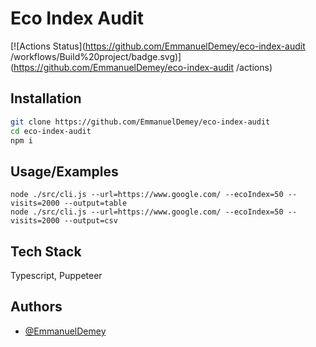 
# Eco Index Audit

[![Actions Status](https://github.com/EmmanuelDemey/eco-index-audit /workflows/Build%20project/badge.svg)](https://github.com/EmmanuelDemey/eco-index-audit /actions)

## Installation


```bash
git clone https://github.com/EmmanuelDemey/eco-index-audit 
cd eco-index-audit 
npm i
```

## Usage/Examples

```shell
node ./src/cli.js --url=https://www.google.com/ --ecoIndex=50 --visits=2000 --output=table
node ./src/cli.js --url=https://www.google.com/ --ecoIndex=50 --visits=2000 --output=csv
```


## Tech Stack

Typescript, Puppeteer


## Authors

- [@EmmanuelDemey](https://www.github.com/EmmanuelDemey)

  
